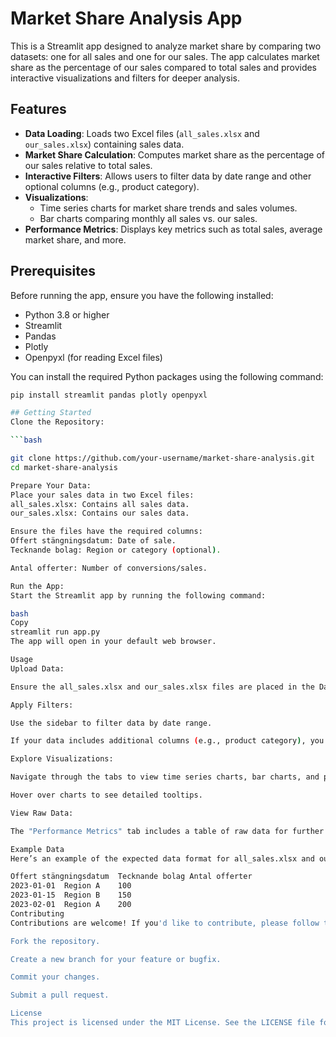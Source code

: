 # Market Share Analysis App

This is a Streamlit app designed to analyze market share by comparing two datasets: one for all sales and one for our sales. The app calculates market share as the percentage of our sales compared to total sales and provides interactive visualizations and filters for deeper analysis.

## Features

- **Data Loading**: Loads two Excel files (`all_sales.xlsx` and `our_sales.xlsx`) containing sales data.
- **Market Share Calculation**: Computes market share as the percentage of our sales relative to total sales.
- **Interactive Filters**: Allows users to filter data by date range and other optional columns (e.g., product category).
- **Visualizations**:
  - Time series charts for market share trends and sales volumes.
  - Bar charts comparing monthly all sales vs. our sales.
- **Performance Metrics**: Displays key metrics such as total sales, average market share, and more.

## Prerequisites

Before running the app, ensure you have the following installed:

- Python 3.8 or higher
- Streamlit
- Pandas
- Plotly
- Openpyxl (for reading Excel files)

You can install the required Python packages using the following command:

```bash
pip install streamlit pandas plotly openpyxl

## Getting Started
Clone the Repository:

```bash

git clone https://github.com/your-username/market-share-analysis.git
cd market-share-analysis

Prepare Your Data:
Place your sales data in two Excel files:
all_sales.xlsx: Contains all sales data.
our_sales.xlsx: Contains our sales data.

Ensure the files have the required columns:
Offert stängningsdatum: Date of sale.
Tecknande bolag: Region or category (optional).

Antal offerter: Number of conversions/sales.

Run the App:
Start the Streamlit app by running the following command:

bash
Copy
streamlit run app.py
The app will open in your default web browser.

Usage
Upload Data:

Ensure the all_sales.xlsx and our_sales.xlsx files are placed in the Data folder or update the file paths in the code.

Apply Filters:

Use the sidebar to filter data by date range.

If your data includes additional columns (e.g., product category), you can filter by those as well.

Explore Visualizations:

Navigate through the tabs to view time series charts, bar charts, and performance metrics.

Hover over charts to see detailed tooltips.

View Raw Data:

The "Performance Metrics" tab includes a table of raw data for further analysis.

Example Data
Here’s an example of the expected data format for all_sales.xlsx and our_sales.xlsx:

Offert stängningsdatum	Tecknande bolag	Antal offerter
2023-01-01	Region A	100
2023-01-15	Region B	150
2023-02-01	Region A	200
Contributing
Contributions are welcome! If you'd like to contribute, please follow these steps:

Fork the repository.

Create a new branch for your feature or bugfix.

Commit your changes.

Submit a pull request.

License
This project is licensed under the MIT License. See the LICENSE file for details.

